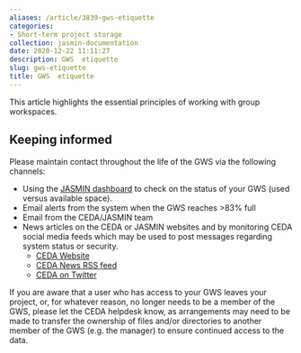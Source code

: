 ```yaml
---
aliases: /article/3839-gws-etiquette
categories:
- Short-term project storage
collection: jasmin-documentation
date: 2020-12-22 11:11:27
description: GWS  etiquette
slug: gws-etiquette
title: GWS  etiquette
---
```


This article highlights the essential principles of working with group
workspaces.

##  **Keeping informed**

Please maintain contact throughout the life of the GWS via the following
channels:

  * Using the [JASMIN dashboard](https://mon.jasmin.ac.uk) to check on the status of your GWS (used versus available space).
  * Email alerts from the system when the GWS reaches >83% full
  * Email from the CEDA/JASMIN team
  * News articles on the CEDA or JASMIN websites and by monitoring CEDA social media feeds which may be used to post messages regarding system status or security. 
    * [CEDA Website](https://www.ceda.ac.uk/)
    * [CEDA News RSS feed](https://www.ceda.ac.uk//blog/feeds/rss/)
    * [CEDA on Twitter](https://twitter.com/cedanews)

If you are aware that a user who has access to your GWS leaves your project,
or, for whatever reason, no longer needs to be a member of the GWS, please let
the CEDA helpdesk know, as arrangements may need to be made to transfer the
ownership of files and/or directories to another member of the GWS (e.g. the
manager) to ensure continued access to the data.

#


